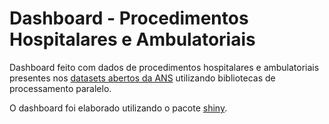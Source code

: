 # Dashboard - Procedimentos Hospitalares e Ambulatoriais

Dashboard feito com dados de procedimentos hospitalares e ambulatoriais presentes nos [datasets abertos da ANS](https://dados.gov.br/dataset/procedimentos-hospitalares-por-uf) utilizando bibliotecas de processamento paralelo.

O dashboard foi elaborado utilizando o pacote [shiny](https://shiny.rstudio.com/). 
